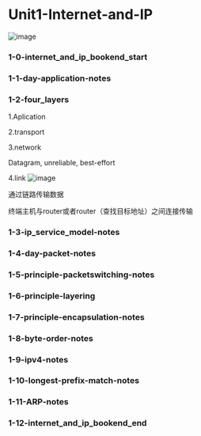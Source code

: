 # Unit1-Internet-and-IP
![image](https://user-images.githubusercontent.com/115979342/196139755-f98c111d-9e38-48ab-8310-b8099bcd6602.png)


### 1-0-internet_and_ip_bookend_start





### 1-1-day-application-notes





### 1-2-four_layers

1.Aplication



2.transport



3.network

Datagram, unreliable, best-effort



4.link
![image](https://user-images.githubusercontent.com/115979342/196140440-42bac682-6ba7-4c0e-8808-25f895ad2689.png)


通过链路传输数据

终端主机与router或者router（查找目标地址）之间连接传输

### 1-3-ip_service_model-notes

### 1-4-day-packet-notes

### 1-5-principle-packetswitching-notes

### 1-6-principle-layering

### 1-7-principle-encapsulation-notes

### **1-8-byte-order-notes**

### **1-9-ipv4-notes**

### **1-10-longest-prefix-match-notes**

### **1-11-ARP-notes**

### **1-12-internet_and_ip_bookend_end**
